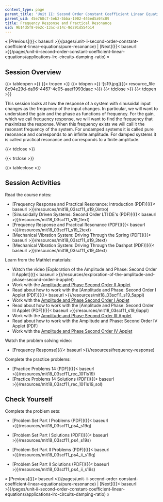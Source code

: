 ```yaml
---
content_type: page
parent_title: 'Unit II: Second Order Constant Coefficient Linear Equations'
parent_uid: 45e768c7-5eb2-5bba-1902-446ed5a94c09
title: Frequency Response and Practical Resonance
uid: 9b14d5f8-0e2c-13ac-a14c-8d291d554b14
---
```


« [Previous]({{< baseurl >}}/pages/unit-ii-second-order-constant-coefficient-linear-equations/pure-resonance) | [Next]({{< baseurl >}}/pages/unit-ii-second-order-constant-coefficient-linear-equations/applications-lrc-circuits-damping-ratio) »

Session Overview
----------------

{{< tableopen >}}
{{< tropen >}}
{{< tdopen >}}
![s19.jpg]({{< resource_file 8c94e29d-da96-4467-4c05-aaef1993daac >}})
{{< tdclose >}}
{{< tdopen >}}


This session looks at how the response of a system with sinusoidal input changes as the frequency of the input changes. In particular, we will want to understand the gain and the phase as functions of frequency. For the gain, which we call frequency response, we will want to find the frequency that maximizes the response. When this frequency exists we will call it the resonant frequency of the system. For undamped systems it is called pure resonance and corresponds to an infinite amplitude. For damped systems it is called practical resonance and corresponds to a finite amplitude.


{{< tdclose >}}

{{< trclose >}}

{{< tableclose >}}

Session Activities
------------------

Read the course notes:

*   [Frequency Response and Practical Resonance: Introduction (PDF)]({{< baseurl >}}/resources/mit18_03scf11_s19_0intro)
*   [Sinusoidally Driven Systems: Second Order LTI DE's (PDF)]({{< baseurl >}}/resources/mit18_03scf11_s19_1text)
*   [Frequency Response and Practical Resonance (PDF)]({{< baseurl >}}/resources/mit18_03scf11_s19_2text)
*   [Mechanical Vibration System: Driving Through the Spring (PDF)]({{< baseurl >}}/resources/mit18_03scf11_s19_3text)
*   [Mechanical Vibration System: Driving Through the Dashpot (PDF)]({{< baseurl >}}/resources/mit18_03scf11_s19_4text)

Learn from the Mathlet materials:

*   Watch the video [Exploration of the Amplitude and Phase: Second Order II Applet]({{< baseurl >}}/resources/exploration-of-the-amplitude-and-phase-second-order-ii-applet)
*   Work with the [Amplitude and Phase Second Order II Applet](/ans7870/18/18.03SC/ampPhaseSecondOrderII.html "Open in a new window.")
*   Read about how to work with the [Amplitude and Phase: Second Order I Applet (PDF)]({{< baseurl >}}/resources/mit18_03scf11_s19_5appl)
*   Work with the [Amplitude and Phase Second Order I Applet](/ans7870/18/18.03SC/ampPhaseSecondOrderI.html "Open in a new window.")
*   Read about how to work with the [Amplitude and Phase: Second Order III Applet (PDF)]({{< baseurl >}}/resources/mit18_03scf11_s19_6appl)
*   Work with the [Amplitude and Phase Second Order III Applet](/ans7870/18/18.03SC/ampPhaseSecondOrderIII.html "Open in a new window.")
*   Read about how to work with the Amplitude and Phase: Second Order IV Applet (PDF)
*   Work with the [Amplitude and Phase Second Order IV Applet](/ans7870/18/18.03SC/ampPhaseSecondOrderIV.html "Open in a new window.")

Watch the problem solving video:

*   [Frequency Response]({{< baseurl >}}/resources/frequency-response)

Complete the practice problems:

*   [Practice Problems 14 (PDF)]({{< baseurl >}}/resources/mit18_03scf11_rec_1011s19)
*   [Practice Problems 14 Solutions (PDF)]({{< baseurl >}}/resources/mit18_03scf11_rec_1011s19_sol)

Check Yourself
--------------

Complete the problem sets:

*   [Problem Set Part I Problems (PDF)]({{< baseurl >}}/resources/mit18_03scf11_ps4_s19q)
*   [Problem Set Part I Solutions (PDF)]({{< baseurl >}}/resources/mit18_03scf11_ps4_s19s)
  
*   [Problem Set Part II Problems (PDF)]({{< baseurl >}}/resources/mit18_03scf11_ps4_ii_s19q)
*   [Problem Set Part II Solutions (PDF)]({{< baseurl >}}/resources/mit18_03scf11_ps4_ii_s19s)

« [Previous]({{< baseurl >}}/pages/unit-ii-second-order-constant-coefficient-linear-equations/pure-resonance) | [Next]({{< baseurl >}}/pages/unit-ii-second-order-constant-coefficient-linear-equations/applications-lrc-circuits-damping-ratio) »